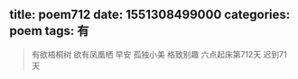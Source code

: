 title: poem712
date: 1551308499000
categories: poem
tags: 有
---
> 有欲梧桐树
欲有凤凰栖
早安
孤独小美
格致别趣
六点起床第712天 迟到71天